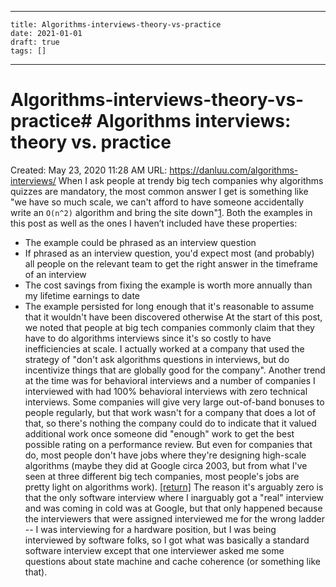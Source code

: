 
---
    title: Algorithms-interviews-theory-vs-practice
    date: 2021-01-01    
    draft: true
    tags: []
---
# Algorithms-interviews-theory-vs-practice# Algorithms interviews: theory vs. practice
Created: May 23, 2020 11:28 AM
URL: https://danluu.com/algorithms-interviews/
When I ask people at trendy big tech companies why algorithms quizzes are mandatory, the most common answer I get is something like "we have so much scale, we can't afford to have someone accidentally write an `O(n^2)` algorithm and bring the site down"[1](https://danluu.com/algorithms-interviews/).
Both the examples in this post as well as the ones I haven’t included have these properties:
- The example could be phrased as an interview question
- If phrased as an interview question, you'd expect most (and probably) all people on the relevant team to get the right answer in the timeframe of an interview
- The cost savings from fixing the example is worth more annually than my lifetime earnings to date
- The example persisted for long enough that it's reasonable to assume that it wouldn't have been discovered otherwise
At the start of this post, we noted that people at big tech companies commonly claim that they have to do algorithms interviews since it's so costly to have inefficiencies at scale.
I actually worked at a company that used the strategy of "don't ask algorithms questions in interviews, but do incentivize things that are globally good for the company".
Another trend at the time was for behavioral interviews and a number of companies I interviewed with had 100% behavioral interviews with zero technical interviews.
Some companies will give very large out-of-band bonuses to people regularly, but that work wasn't for a company that does a lot of that, so there's nothing the company could do to indicate that it valued additional work once someone did "enough" work to get the best possible rating on a performance review.
But even for companies that do, most people don't have jobs where they're designing high-scale algorithms (maybe they did at Google circa 2003, but from what I've seen at three different big tech companies, most people's jobs are pretty light on algorithms work).
[[return]](https://danluu.com/algorithms-interviews/)
The reason it's arguably zero is that the only software interview where I inarguably got a "real" interview and was coming in cold was at Google, but that only happened because the interviewers that were assigned interviewed me for the wrong ladder -- I was interviewing for a hardware position, but I was being interviewed by software folks, so I got what was basically a standard software interview except that one interviewer asked me some questions about state machine and cache coherence (or something like that).
